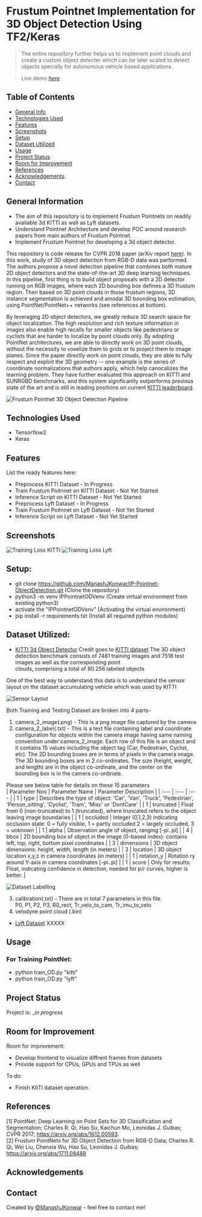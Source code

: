 # Frustum Pointnet Implementation for 3D Object Detection Using TF2/Keras
> The entire repository further helps us to implement point clouds and create a custom object detecter which can be later scaled to detect objects specially for autonomous vehicle based applications.

> Live demo [_here_](https://www.example.com). <!-- If you have the project hosted somewhere, include the link here. -->

## Table of Contents
* [General Info](#general-information)
* [Technologies Used](#technologies-used)
* [Features](#features)
* [Screenshots](#screenshots)
* [Setup](#setup)
* [Dataset Utilized](#dataset-utilized)
* [Usage](#usage)
* [Project Status](#project-status)
* [Room for Improvement](#room-for-improvement)
* [References](#references)
* [Acknowledgements](#acknowledgements)
* [Contact](#contact)
<!-- * [License](#license) -->

## General Information
- The aim of this repository is to implement Frustum Pointnets on readily available 3d KITTI as well as Lyft datasets.
- Understand Pointnet Architecture and develop POC around research papers from main authors of Frustum Pointnet.
- Implement Frustum Pointnet for developing a 3d object detector.

This repository is code release for CVPR 2018 paper (arXiv report [here](https://arxiv.org/abs/1711.08488)). In this work, study of 3D object detection from RGB-D data was performed. The authors propose a novel detection pipeline that combines both mature 2D object detectors and the state-of-the-art 3D deep learning techniques. In this pipeline, first thing is to build object proposals with a 2D detector running on RGB images, where each 2D bounding box defines a 3D frustum region. Then based on 3D point clouds in those frustum regions, 3D instance segmentation is achieved and amodal 3D bounding box estimation, using PointNet/PointNet++ networks (see references at bottom).

By leveraging 2D object detectors, we greatly reduce 3D search space for object localization. The high resolution and rich texture information in images also enable high recalls for smaller objects like pedestrians or cyclists that are harder to localize by point clouds only. By adopting PointNet architectures, we are able to directly work on 3D point clouds, without the necessity to voxelize them to grids or to project them to image planes. Since the paper directly work on point clouds, they are able to fully respect and exploit the 3D geometry -- one example is the series of coordinate normalizations that authors apply, which help canocalizes the learning problem. They have further evaluated this approach on KITTI and SUNRGBD benchmarks, and this system significantly outperforms previous state of the art and is still in leading positions on current <a href="http://www.cvlibs.net/datasets/kitti/eval_object.php?obj_benchmark=3d">KITTI leaderboard</a>.

<!-- You don't have to answer all the questions - just the ones relevant to your project. -->
![Frustum Pointnet 3D Object Detection Pipeline](./repo_assets/FrustumPointnet_Object_Detection_Pipeline.jpg)

## Technologies Used
- Tensorflow2
- Keras

## Features
List the ready features here:
- Preprocess KITTI Dataset - In Progress
- Train Frustum Poitnnet on KITTI Dataset - Not Yet Started
- Inference Script on KITTI Dataset - Not Yet Started
- Preprocess Lyft Dataset - In Progress
- Train Frustum Poitnnet on Lyft Dataset - Not Yet Started
- Inference Script on Lyft Dataset - Not Yet Started

## Screenshots
![Training Loss KITTI](./repo_assets/Pointnet_Classifier_Frontend.jpeg)
![Training Loss Lyft](./repo_assets/Pointnet_Part_Segmenter_Frontend.jpeg)

## Setup:
- git clone https://github.com/ManashJKonwar/IP-Pointnet-ObjectDetection.git (Clone the repository)
- python3 -m venv IPPointnetODVenv (Create virtual environment from existing python3)
- activate the "IPPointnetODVenv" (Activating the virtual environment)
- pip install -r requirements.txt (Install all required python modules)

## Dataset Utilized:
- [KITTI 3d Object Detector](http://www.cvlibs.net/datasets/kitti/eval_object.php?obj_benchmark=3d)
Credit goes to [KITTI dataset](http://www.cvlibs.net/datasets/kitti/)
The 3D object detection benchmark consists of 7481 training images and 7518 test images as well as the corresponding point  
clouds, comprising a total of 80.256 labeled objects  

One of the best way to understand this data is to understand the sensor layout on the dataset accumulating vehicle which was used by KITTI

![Sensor Layout](./repo_assets/KITTI_sensor_setup.jpg)

Both Training and Testing Dataset are broken into 4 parts-  
1. camera_2_image(.png) - This is a png image file captured by the camera
2. camera_2_label(.txt) - This is a text file containing label and coordinate configuration for objects within the camera image having same naming convention under camera_2_image. Each row of this file is an object and it contains 15 values including the object tag (Car, Pedestrain, Cyclist, etc). The 2D bounding boxes are in terms of pixels in the camera image. The 3D bounding boxes are in 2 co-ordinates. The size (height, weight, and length) are in the object co-ordinate, and the center on the bounding box is in the camera co-ordinate.

Please see below table for details on these 15 parameters  
| Parameter Nos  | Parameter Name    | Parameter Description     |
| :---           | :---              | :---                      |
| 1              | type              | Describes the type of object: 'Car', 'Van', 'Truck', 'Pedestrian', 'Person_sitting', 'Cyclist', 'Tram', 'Misc' or 'DontCare' |
| 1              | truncated         | Float from 0 (non-truncated) to 1 (truncated), where truncated refers to the object leaving image boundaries |
| 1              | occluded          | Integer (0,1,2,3) indicating occlusion state: 0 = fully visible, 1 = partly occluded 2 = largely occluded, 3 = unknown |
| 1              | alpha             | Observation angle of object, ranging [-pi..pi] |
| 4              | bbox              | 2D bounding box of object in the image (0-based index): contains left, top, right, bottom pixel coordinates |
| 3              | dimensions        | 3D object dimensions: height, width, length (in meters) |
| 3              | location          | 3D object location x,y,z in camera coordinates (in meters) |
| 1              | rotation_y        | Rotation ry around Y-axis in camera coordinates [-pi..pi] |
| 1              | score             | Only for results: Float, indicating confidence in detection, needed for p/r curves, higher is better. |

![Dataset Labelling](./repo_assets/KITTI_data_explanation.jpg)

3. calibration(.txt) - There are in total 7 parameters in this file.  
P0, P1, P2, P3, R0_rect, Tr_velo_to_cam, Tr_imu_to_velo
4. velodyne point cloud (.bin) 

- [Lyft Dataset](http://3dvision.princeton.edu/projects/2014/3DShapeNets/)
XXXXX

## Usage
### For Training PointNet:
- python train_OD.py "kitti"
- python train_OD.py "lyft"

## Project Status
Project is: __in progress_ 
<!-- / _complete_ / _no longer being worked on_. If you are no longer working on it, provide reasons why._ -->

## Room for Improvement
Room for improvement:
- Develop frontend to visualize diffrent frames from datasets
- Provide support for CPUs, GPUs and TPUs as well

To do:
- Finish KIITI dataset operation.

## References
[1] PointNet: Deep Learning on Point Sets for 3D Classification and Segmentation; Charles R. Qi, Hao Su, Kaichun Mo, Leonidas J. Guibas;
CVPR 2017; https://arxiv.org/abs/1612.00593.  
[2] Frustum PointNets for 3D Object Detection from RGB-D Data; Charles R. Qi, Wei Liu, Chenxia Wu, Hao Su, Leonidas J. Guibas; https://arxiv.org/abs/1711.08488

## Acknowledgements

## Contact
Created by [@ManashJKonwar](https://github.com/ManashJKonwar) - feel free to contact me!

<!-- Optional -->
<!-- ## License -->
<!-- This project is open source and available under the [... License](). -->

<!-- You don't have to include all sections - just the one's relevant to your project -->
